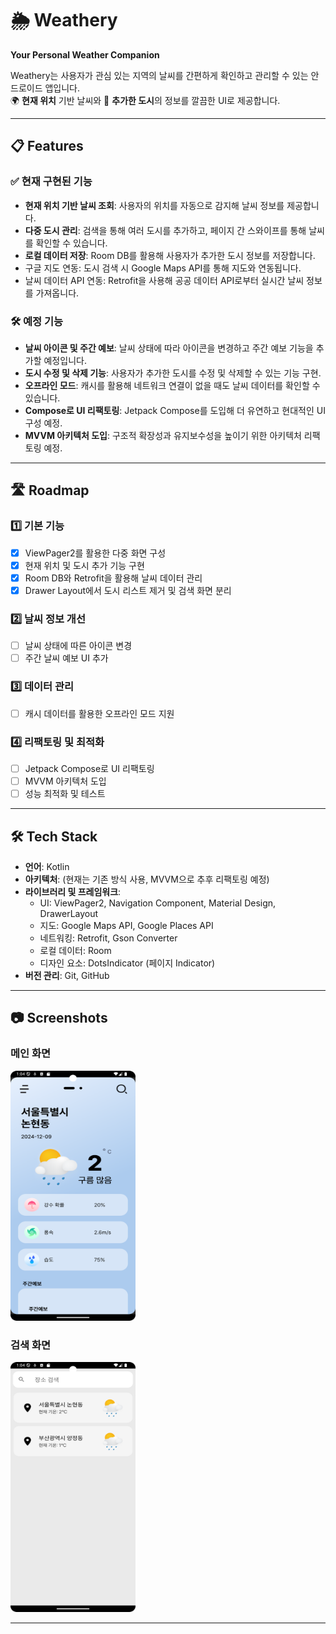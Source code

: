 # 🌦️ **Weathery**
**Your Personal Weather Companion**

Weathery는 사용자가 관심 있는 지역의 날씨를 간편하게 확인하고 관리할 수 있는 안드로이드 앱입니다.  
🌍 **현재 위치** 기반 날씨와 📍 **추가한 도시**의 정보를 깔끔한 UI로 제공합니다.

---

## 📋 **Features**
### ✅ **현재 구현된 기능**
- **현재 위치 기반 날씨 조회**: 사용자의 위치를 자동으로 감지해 날씨 정보를 제공합니다.
- **다중 도시 관리**: 검색을 통해 여러 도시를 추가하고, 페이지 간 스와이프를 통해 날씨를 확인할 수 있습니다.
- **로컬 데이터 저장**: Room DB를 활용해 사용자가 추가한 도시 정보를 저장합니다.
- 구글 지도 연동: 도시 검색 시 Google Maps API를 통해 지도와 연동됩니다.
- 날씨 데이터 API 연동: Retrofit을 사용해 공공 데이터 API로부터 실시간 날씨 정보를 가져옵니다.

### 🛠️ **예정 기능**
- **날씨 아이콘 및 주간 예보**: 날씨 상태에 따라 아이콘을 변경하고 주간 예보 기능을 추가할 예정입니다.
- **도시 수정 및 삭제 기능**: 사용자가 추가한 도시를 수정 및 삭제할 수 있는 기능 구현.
- **오프라인 모드**: 캐시를 활용해 네트워크 연결이 없을 때도 날씨 데이터를 확인할 수 있습니다.
- **Compose로 UI 리팩토링**: Jetpack Compose를 도입해 더 유연하고 현대적인 UI 구성 예정.
- **MVVM 아키텍처 도입**: 구조적 확장성과 유지보수성을 높이기 위한 아키텍처 리팩토링 예정.

---

## 🛣️ **Roadmap**

### **1️⃣ 기본 기능**
- [x] ViewPager2를 활용한 다중 화면 구성
- [x] 현재 위치 및 도시 추가 기능 구현
- [x] Room DB와 Retrofit을 활용해 날씨 데이터 관리
- [x] Drawer Layout에서 도시 리스트 제거 및 검색 화면 분리

### **2️⃣ 날씨 정보 개선**
- [ ] 날씨 상태에 따른 아이콘 변경
- [ ] 주간 날씨 예보 UI 추가

### **3️⃣ 데이터 관리**
- [ ] 캐시 데이터를 활용한 오프라인 모드 지원

### **4️⃣ 리팩토링 및 최적화**
- [ ] Jetpack Compose로 UI 리팩토링
- [ ] MVVM 아키텍처 도입
- [ ] 성능 최적화 및 테스트

---

## 🛠️ **Tech Stack**
- **언어**: Kotlin
- **아키텍처**: (현재는 기존 방식 사용, MVVM으로 추후 리팩토링 예정)
- **라이브러리 및 프레임워크**:
  - UI: ViewPager2, Navigation Component, Material Design, DrawerLayout
  - 지도: Google Maps API, Google Places API
  - 네트워킹: Retrofit, Gson Converter
  - 로컬 데이터: Room
  - 디자인 요소: DotsIndicator (페이지 Indicator)
- **버전 관리**: Git, GitHub

---

## 📷 **Screenshots**
### 메인 화면
<img src="./screenshots/main_screen.png" width="200" height="400"/>

### 검색 화면
<img src="./screenshots/search_screen.png" width="200" height="400"/>

---

